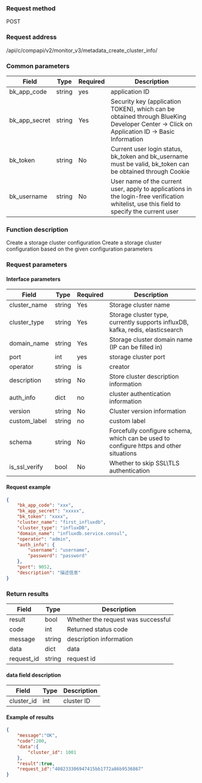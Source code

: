 
### Request method

POST


### Request address

/api/c/compapi/v2/monitor_v3/metadata_create_cluster_info/


### Common parameters

| Field | Type | Required | Description |
|-----------|------------|--------|------------|
| bk_app_code | string | yes | application ID |
| bk_app_secret| string | Yes | Security key (application TOKEN), which can be obtained through BlueKing Developer Center -> Click on Application ID -> Basic Information |
| bk_token | string | No | Current user login status, bk_token and bk_username must be valid, bk_token can be obtained through Cookie |
| bk_username | string | No | User name of the current user, apply to applications in the login-free verification whitelist, use this field to specify the current user |


### Function description

Create a storage cluster configuration
Create a storage cluster configuration based on the given configuration parameters

### Request parameters



#### Interface parameters

| Field | Type | Required | Description |
| -------------- | ------ | ---- | ----------- |
| cluster_name | string | Yes | Storage cluster name |
| cluster_type | string | Yes | Storage cluster type, currently supports influxDB, kafka, redis, elasticsearch |
| domain_name | string | Yes | Storage cluster domain name (IP can be filled in) |
| port | int | yes | storage cluster port |
| operator | string | is | creator |
| description | string | No | Store cluster description information |
| auth_info | dict | no | cluster authentication information |
| version | string | No | Cluster version information |
| custom_label | string | no | custom label |
| schema | string | No | Forcefully configure schema, which can be used to configure https and other situations |
| is_ssl_verify | bool | No | Whether to skip SSL\TLS authentication |

#### Request example

```json
{
    "bk_app_code": "xxx",
    "bk_app_secret": "xxxxx",
    "bk_token": "xxxx",
    "cluster_name": "first_influxdb",
    "cluster_type": "influxDB",
    "domain_name": "influxdb.service.consul",
    "operator": "admin",
    "auth_info": {
        "username": "username",
        "password": "password"
    },
    "port": 9052,
    "description": "描述信息"
}
```

### Return results

| Field | Type | Description |
| ---------- | ------ | ---------- |
| result | bool | Whether the request was successful |
| code | int | Returned status code |
| message | string | description information |
| data | dict | data |
| request_id | string | request id |

#### data field description

| Field | Type | Description |
| ------------------- | ------ | -------- |
| cluster_id | int | cluster ID |

#### Example of results

```json
{
    "message":"OK",
    "code":200,
    "data":{
    	"cluster_id": 1001
    },
    "result":true,
    "request_id":"408233306947415bb1772a86b9536867"
}
```